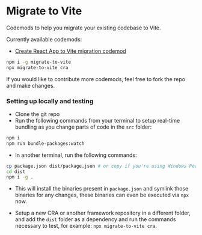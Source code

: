 # Migrate to Vite

Codemods to help you migrate your existing codebase to Vite.

Currently available codemods:

-   [Create React App to Vite migration codemod](https://github.com/deve-sh/Migrate-to-Vite/blob/main/src/cra/README.md)

```bash
npm i -g migrate-to-vite
npx migrate-to-vite cra
```

If you would like to contribute more codemods, feel free to fork the repo and make changes.

### Setting up locally and testing

-   Clone the git repo
-   Run the following commands from your terminal to setup real-time bundling as you change parts of code in the `src` folder:

```bash
npm i
npm run bundle-packages:watch
```

-   In another terminal, run the following commands:

```bash
cp package.json dist/package.json # or copy if you're using Windows Powershell
cd dist
npm i -g .
```

-   This will install the binaries present in `package.json` and symlink those binaries for any changes, these binaries can even be executed via `npx` now.

-   Setup a new CRA or another framework repository in a different folder, and add the `dist` folder as a dependency and run the commands necessary to test, for example: `npx migrate-to-vite cra`.
